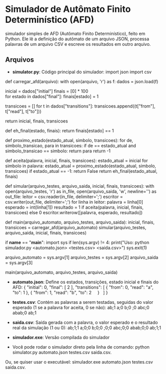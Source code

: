 # Simulador de Autômato Finito Determinístico (AFD)

simulador simples de AFD (Autômato Finito Determinístico), feito em Python. Ele lê a definição do autômato de um arquivo JSON, processa palavras de um arquivo CSV e escreve os resultados em outro arquivo.

## Arquivos

- **simulator.py**: Código principal do simulador:
  import json
import csv

def carregar_afd(arquivo):
    with open(arquivo, 'r') as f:
        dados = json.load(f)
    
  inicial = dados["initial"]
    finais = [0] * 100  
    for estado in dados["final"]:
        finais[estado] = 1
    
  transicoes = []
    for t in dados["transitions"]:
        transicoes.append((t["from"], t["read"], t["to"]))
    
  return inicial, finais, transicoes

def eh_final(estado, finais):
    return finais[estado] == 1

def proximo_estado(estado_atual, simbolo, transicoes):
    for de, simbolo_transicao, para in transicoes:
        if de == estado_atual and simbolo_transicao == simbolo:
            return para
    return -1

def aceita(palavra, inicial, finais, transicoes):
    estado_atual = inicial
    for simbolo in palavra:
        estado_atual = proximo_estado(estado_atual, simbolo, transicoes)
        if estado_atual == -1:
            return False
    return eh_final(estado_atual, finais)

def simular(arquivo_testes, arquivo_saida, inicial, finais, transicoes):
    with open(arquivo_testes, 'r') as in_file, open(arquivo_saida, 'w', newline='') as out_file:
        leitor = csv.reader(in_file, delimiter=';')
        escritor = csv.writer(out_file, delimiter=';')
            for linha in leitor:
          palavra = linha[0]
          esperado = int(linha[1])
            resultado = 1 if aceita(palavra, inicial, finais, transicoes) else 0
            escritor.writerow([palavra, esperado, resultado])

def main(arquivo_automato, arquivo_testes, arquivo_saida):
    inicial, finais, transicoes = carregar_afd(arquivo_automato)
    simular(arquivo_testes, arquivo_saida, inicial, finais, transicoes)

if __name__ == "__main__":
    import sys
    if len(sys.argv) != 4:
        print("Uso: python simulador.py <automato.json> <testes.csv> <saida.csv>")
        sys.exit(1)
    
  arquivo_automato = sys.argv[1]
    arquivo_testes = sys.argv[2]
    arquivo_saida = sys.argv[3]
    
  main(arquivo_automato, arquivo_testes, arquivo_saida)

- **automato.json**: Define os estados, transições, estado inicial e finais do AFD:
  {
  "initial": 0,
  "final": [
    2
  ],
  "transitions": [
    {
      "from": 0,
      "read": "a",
      "to": 1
    },
    {
      "from": 1,
      "read": "b",
      "to": 2
    }
  ]
}

  
  
- **testes.csv**: Contém as palavras a serem testadas, seguidas do valor esperado (1 se a palavra for aceita, 0 se não):
  ab;1
a;0
b;0
;0
abc;0
abab;0
ab;1
  
- **saida.csv**: Saída gerada com a palavra, o valor esperado e o resultado real da simulação (1 ou 0):
  ab;1;1
a;0;0
b;0;0
;0;0
abc;0;0
abab;0;0
ab;1;1
- **simulador.exe**: Versão compilada do simulador
- Você pode rodar o simulador direto pela linha de comando:
python simulator.py automato.json testes.csv saida.csv.

Ou, se quiser usar o executável:
simulador.exe automato.json testes.csv saida.csv.
